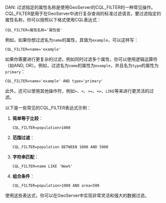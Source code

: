 DAN: 过滤指定的属性名称是使用GeoServer的CQL_FILTER的一种常见操作。CQL_FILTER是用于在GeoServer中进行复杂查询的标准过滤语言。要过滤指定的属性名称，你可以按照以下格式使用CQL表达式：

```
CQL_FILTER=属性名称='属性值'
```

例如，如果你想过滤名为`name`的属性，其值为`example`，可以这样写：

```
CQL_FILTER=name='example'
```

如果你需要进行更复杂的过滤，例如同时过滤多个属性，你可以使用逻辑运算符（如AND, OR）。例如，过滤名为`name`的属性为`example`，并且名为`type`的属性为`primary`：

```
CQL_FILTER=name='example' AND type='primary'
```

此外，还可以使用其他操作符，例如`>`、`<`、`>=`、`<=`、`LIKE`等来进行更灵活的过滤。

以下是一些常见的CQL_FILTER表达式示例：

1. **简单等于比较**：
   ```
   CQL_FILTER=population>1000
   ```

2. **范围过滤**：
   ```
   CQL_FILTER=population BETWEEN 1000 AND 5000
   ```

3. **字符串匹配**：
   ```
   CQL_FILTER=name LIKE 'New%'
   ```

4. **组合条件**：
   ```
   CQL_FILTER=population>1000 AND area<500
   ```

使用这些表达式，你可以在GeoServer中实现非常灵活和强大的数据过滤。
